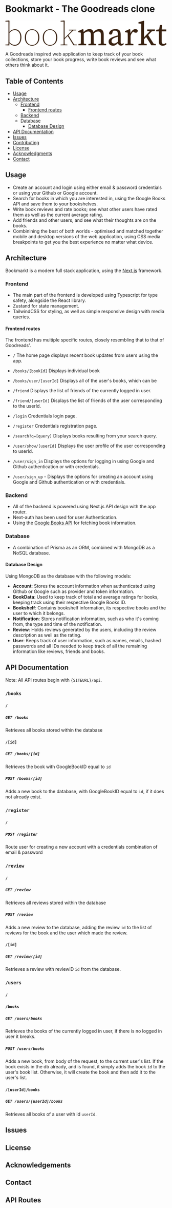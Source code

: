 # Bookmarkt - The Goodreads clone

![Bookmarkt](/frontend/bookmarkt/public/images/bookmarkt.svg)

A Goodreads inspired web application to keep track of your book collections, store your book progress, write book reviews and see what others think about it.

## Table of Contents

- [Usage](#usage)
- [Architecture](#architecture)
  - [Frontend](#frontend)
    - [Frontend routes](#frontend-routes)
  - [Backend](#backend)
  - [Database](#database)
    - [Database Design](#database-design)
- [API Documentation](#api-documentation)
- [Issues](#issues)
- [Contributing](#contributing)
- [License](#license)
- [Acknowledgments](#acknowledgments)
- [Contact](#contact)

## Usage

- Create an account and login using either email & password credentials or using your Github or Google account.
- Search for books in which you are interested in, using the Google Books API and save them to your bookshelves.
- Write book reviews and rate books; see what other users have rated them as well as the current average rating.
- Add friends and other users, and see what their thoughts are on the books.
- Combinining the best of both worlds - optimised and matched together mobile and desktop versions of the web application, using CSS media breakpoints to get you the best experience no matter what device.

## Architecture

Bookmarkt is a modern full stack application, using the [Next.js](https://nextjs.org/) framework.

### Frontend

- The main part of the frontend is developed using Typescript for type safety, alongside the React library.
- Zustand for state management.
- TailwindCSS for styling, as well as simple responsive design with media queries.

#### Frontend routes

The frontend has multiple specific routes, closely resembling that to that of Goodreads'.

- `/` The home page displays recent book updates from users using the app.

- `/books/[bookId]` Displays individual book

- `/books/user/[userId]` Displays all of the user's books, which can be

- `/friend` Displays the list of friends of the currently logged in user.

- `/friend/[userId]` Displays the list of friends of the user corresponding to the userId.

- `/login` Credentials login page.

- `/register` Credentials registration page.

- `/search?q=[query]` Displays books resulting from your search query.

- `/user/show/[userId]` Displays the user profile of the user corresponding to userId.

- `/user/sign_in` Displays the options for logging in using Google and Github authentication or with credentials.

- `/user/sign_up` - Displays the options for creating an account using Google and Github authentication or with credentials.

### Backend

- All of the backend is powered using Next.js API design with the app router.
- Next-auth has been used for user Authentication.
- Using the [Google Books API](https://developers.google.com/books/docs/v1/using) for fetching book information.

### Database

- A combination of Prisma as an ORM, combined with MongoDB as a NoSQL database.

#### Database Design

Using MongoDB as the database with the following models:

- **Account**: Stores the account information when authenticated using Github or Google such as provider and token information.
- **BookData**: Used to keep track of total and average ratings for books, keeping track using their respective Google Books ID.
- **Bookshelf**: Contains bookshelf information, its respective books and the user to which it belongs.
- **Notification**: Stores notification information, such as who it's coming from, the type and time of the notification.
- **Review**: Holds reviews generated by the users, including the review description as well as the rating.
- **User**: Keeps track of user information, such as names, emails, hashed passwords and all IDs needed to keep track of all the remaining information like reviews, friends and books.

## API Documentation

Note: All API routes begin with `{SITEURL}/api`.

### `/books`

#### `/`

##### `GET /books`

Retrieves all books stored within the database

#### `/[id]`

##### `GET /books/[id]`

Retrieves the book with GoogleBookID equal to `id`

##### `POST /books/[id]`

Adds a new book to the database, with GoogleBookID equal to `id`, if it does not already exist.

### `/register`

#### `/`

##### `POST /register`

Route user for creating a new account with a credentials combination of email & password

### `/review`

#### `/`

##### `GET /review`

Retrieves all reviews stored within the database

##### `POST /review`

Adds a new review to the database, adding the review `id` to the list of reviews for the book and the user which made the review.

#### `/[id]`

##### `GET /review/[id]`

Retrieves a review with reviewID `id` from the database.

### `/users`

#### `/`

#### `/books`

##### `GET /users/books`

Retrieves the books of the currently logged in user, if there is no logged in user it breaks.

##### `POST /users/books`

Adds a new book, from body of the request, to the current user's list.
If the book exists in the db already, and is found, it simply adds the book `id` to the user's book list.
Otherwise, it will create the book and then add it to the user's list.

#### `/[userId]/books`

##### `GET /users/[userId]/books`

Retrieves all books of a user with id `userId`.


## Issues

## License

## Acknowledgements

## Contact

## API Routes

